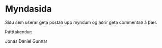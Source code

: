 
# Myndasida
Síðu sem userar geta postað upp myndum og aðrir geta commentað á þær.

Þátttakendur:

Jónas Daníel
Gunnar
